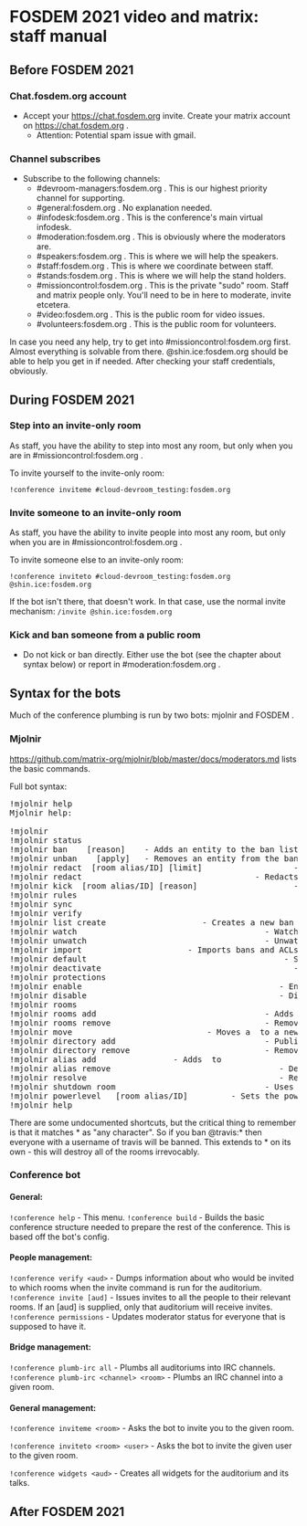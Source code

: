 # FOSDEM 2021 video and matrix: staff manual

## Before FOSDEM 2021
### Chat.fosdem.org account
- Accept your https://chat.fosdem.org invite. Create your matrix account on https://chat.fosdem.org .
  - Attention: Potential spam issue with gmail.

### Channel subscribes
- Subscribe to the following channels:
  - #devroom-managers:fosdem.org . This is our highest priority channel for supporting.
  - #general:fosdem.org . No explanation needed.
  - #infodesk:fosdem.org . This is the conference's main virtual infodesk.
  - #moderation:fosdem.org . This is obviously where the moderators are.
  - #speakers:fosdem.org . This is where we will help the speakers.
  - #staff:fosdem.org . This is where we coordinate between staff.
  - #stands:fosdem.org . This is where we will help the stand holders.
  - #missioncontrol:fosdem.org . This is the private "sudo" room. Staff and matrix people only. You'll need to be in here to moderate, invite etcetera.
  - #video:fosdem.org . This is the public room for video issues.
  - #volunteers:fosdem.org . This is the public room for volunteers.

In case you need any help, try to get into #missioncontrol:fosdem.org first. Almost everything is solvable from there. @shin.ice:fosdem.org should be able to help you get in if needed. After checking your staff credentials, obviously.

## During FOSDEM 2021
### Step into an invite-only room
As staff, you have the ability to step into most any room, but only when you are in #missioncontrol:fosdem.org .

To invite yourself to the invite-only room:

```!conference inviteme #cloud-devroom_testing:fosdem.org```

### Invite someone to an invite-only room
As staff, you have the ability to invite people into most any room, but only when you are in #missioncontrol:fosdem.org .

To invite someone else to an invite-only room:

```!conference inviteto #cloud-devroom_testing:fosdem.org @shin.ice:fosdem.org```

If the bot isn't there, that doesn't work. In that case, use the normal invite mechanism:
```/invite @shin.ice:fosdem.org```

### Kick and ban someone from a public room
- Do not kick or ban directly. Either use the bot (see the chapter about syntax below) or report in #moderation:fosdem.org .

## Syntax for the bots
Much of the conference plumbing is run by two bots: mjolnir and FOSDEM .

### Mjolnir
https://github.com/matrix-org/mjolnir/blob/master/docs/moderators.md lists the basic commands.

Full bot syntax:
<pre>!mjolnir help
Mjolnir help:

!mjolnir                                                            - Print status information
!mjolnir status                                                     - Print status information
!mjolnir ban <list shortcode> <user|room|server> <glob> [reason]    - Adds an entity to the ban list
!mjolnir unban <list shortcode> <user|room|server> <glob> [apply]   - Removes an entity from the ban list. If apply is 'true', the users matching the glob will actually be unbanned
!mjolnir redact <user ID> [room alias/ID] [limit]                   - Redacts messages by the sender in the target room (or all rooms), up to a maximum number of events in the backlog (default 1000)
!mjolnir redact <event permalink>                                   - Redacts a message by permalink
!mjolnir kick <user ID> [room alias/ID] [reason]                    - Kicks a user in a particular room or all protected rooms
!mjolnir rules                                                      - Lists the rules currently in use by Mjolnir
!mjolnir sync                                                       - Force updates of all lists and re-apply rules
!mjolnir verify                                                     - Ensures Mjolnir can moderate all your rooms
!mjolnir list create <shortcode> <alias localpart>                  - Creates a new ban list with the given shortcode and alias
!mjolnir watch <room alias/ID>                                      - Watches a ban list
!mjolnir unwatch <room alias/ID>                                    - Unwatches a ban list
!mjolnir import <room alias/ID> <list shortcode>                    - Imports bans and ACLs into the given list
!mjolnir default <shortcode>                                        - Sets the default list for commands
!mjolnir deactivate <user ID>                                       - Deactivates a user ID
!mjolnir protections                                                - List all available protections
!mjolnir enable <protection>                                        - Enables a particular protection
!mjolnir disable <protection>                                       - Disables a particular protection
!mjolnir rooms                                                      - Lists all the protected rooms
!mjolnir rooms add <room alias/ID>                                  - Adds a protected room (may cause high server load)
!mjolnir rooms remove <room alias/ID>                               - Removes a protected room
!mjolnir move <room alias> <room alias/ID>                          - Moves a <room alias> to a new <room ID>
!mjolnir directory add <room alias/ID>                              - Publishes a room in the server's room directory
!mjolnir directory remove <room alias/ID>                           - Removes a room from the server's room directory
!mjolnir alias add <room alias> <target room alias/ID>              - Adds <room alias> to <target room>
!mjolnir alias remove <room alias>                                  - Deletes the room alias from whatever room it is attached to
!mjolnir resolve <room alias>                                       - Resolves a room alias to a room ID
!mjolnir shutdown room <room alias/ID>                              - Uses the bot's account to shut down a room, preventing access to the room on this server
!mjolnir powerlevel <user ID> <power level> [room alias/ID]         - Sets the power level of the user in the specified room (or all protected rooms)
!mjolnir help                                                       - This menu
</pre>

There are some undocumented shortcuts, but the critical thing to remember is that it matches * as "any character". So if you ban @travis:* then everyone with a username of travis will be banned. This extends to * on its own - this will destroy all of the rooms irrevocably.



### Conference bot

#### General:

```!conference help```   - This menu.
```!conference build```  - Builds the basic conference structure needed to prepare the rest of the conference. This is based off the bot's config.

#### People management:

```!conference verify <aud>```  - Dumps information about who would be invited to which rooms when the invite command is run for the auditorium.
```!conference invite [aud]```  - Issues invites to all the people to their relevant rooms. If an [aud] is supplied, only that auditorium will receive invites.
```!conference permissions```   - Updates moderator status for everyone that is supposed to have it.

#### Bridge management:

```!conference plumb-irc all```               - Plumbs all auditoriums into IRC channels.
```!conference plumb-irc <channel> <room>```  - Plumbs an IRC channel into a given room.

#### General management:

```!conference inviteme <room>```         - Asks the bot to invite you to the given room.

```!conference inviteto <room> <user>```  - Asks the bot to invite the given user to the given room.

```!conference widgets <aud>```           - Creates all widgets for the auditorium and its talks.


## After FOSDEM 2021
